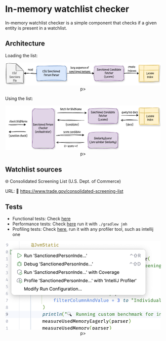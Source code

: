 # In-memory watchlist checker

In-memory watchlist checker is a simple component that checks if a given entity is present in a watchlist.

## Architecture

Loading the list:
<p align="center">
    <img src="docs/load.png"/>
p>

Using the list:

<p align="center">
    <img src="docs/check.png"/>
p>


## Watchlist sources

🌐  Consolidated Screening List (U.S. Dept. of Commerce)

URL: 🔗 https://www.trade.gov/consolidated-screening-list

## Tests

- Functional tests: Check [here](/src/test/kotlin/watchlist/)
- Performance tests: Check [here](/src/jmh/kotlin/benchmark/SanctionedPersonUsageBenchmark.kt) run it with `./gradlew jmh`
- Profiling tests: Check [here](/src/jmh/kotlin/benchmark/SanctionedPersonIndexMemoryBenchmark.kt), run it with any profiler tool, 
such as intellij one 
<p align="center">
    <img src="docs/intellij-profiler.png"/>
p>


